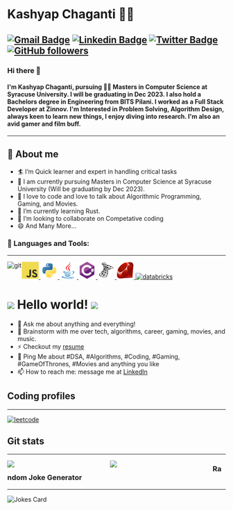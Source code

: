 # Kashyap Chaganti 👨‍💻
[![Gmail Badge](https://img.shields.io/badge/-kashyapchaganti96@gmail.com-c14438?style=flat-square&logo=Gmail&logoColor=white&link=mailto:kashyapchaganti96@gmail.com)](mailto:kashyapchaganti96@gmail.com)
[![Linkedin Badge](https://img.shields.io/badge/-kashyapchaganti-blue?style=flat-square&logo=Linkedin&logoColor=white&link=https://www.linkedin.com/in/kashyapchaganti/)](https://www.linkedin.com/in/kashyapchaganti/)
[![Twitter Badge](https://img.shields.io/badge/-@KashyapChagi-1ca0f1?style=flat-square&labelColor=1ca0f1&logo=twitter&logoColor=white&link=https://twitter.com/KashyapChagi)](https://twitter.com/KashyapChagi) 
[![GitHub followers](https://img.shields.io/github/followers/kashyapchaganti?label=Follow&style=social)](https://github.com/kashyapchaganti/?tab=follow)
---
### Hi there 👋

#### I'm Kashyap Chaganti, pursuing 👨‍💻 Masters in Computer Science at Syracuse University. I will be graduating in Dec 2023. I also hold a Bachelors degree in Engineering from BITS Pilani. I worked as a Full Stack Developer at Zinnov. I'm Interested in Problem Solving, Algorithm Design, always keen to learn new things, I enjoy diving into research. I'm also an avid gamer and film buff.
---


## 🧐 About me

- 🏄‍ I’m Quick learner and expert in handling critical tasks
- 🔭 I am currently pursuing Masters in Computer Science at Syracuse University (Will be graduating by Dec 2023).
- 🌱 I love to code and love to talk about Algorithmic Programming, Gaming, and Movies.
- 🔭 I’m currently learning Rust.
- 👯 I’m looking to collaborate on Competative coding
- 😄 And Many More...


### 🔨 Languages and Tools:
---

<p align="left">
<a href="https://developer.mozilla.org/en-US/docs/Web/JavaScript" target="_blank"> <img src="https://raw.githubusercontent.com/devicons/devicon/master/icons/javascript/javascript-original.svg" alt="javascript" width="40" height="40"/> </a>
<a href="https://www.python.org" target="_blank"> <img src="https://raw.githubusercontent.com/devicons/devicon/master/icons/python/python-original.svg" alt="python" width="40" height="40"/> </a>
<a href="https://www.oracle.com/java/technologies/" target="_blank"> <img src="https://raw.githubusercontent.com/devicons/devicon/master/icons/java/java-original.svg" alt="java" width="40" height="40"/> </a>
<a href="https://docs.microsoft.com/en-us/dotnet/csharp/" target="_blank"> <img src="https://raw.githubusercontent.com/devicons/devicon/master/icons/csharp/csharp-original.svg" alt="csharp" width="40" height="40"/> </a>
<a href="https://docs.microsoft.com/en-us/sql/t-sql/language-reference?view=sql-server-ver15" target="_blank"> <img src="https://raw.githubusercontent.com/devicons/devicon/master/icons/microsoftsqlserver/microsoftsqlserver-plain.svg" alt="sql" width="40" height="40"/> </a>
<a href="https://www.ruby-lang.org/en/" target="_blank"> <img src="https://raw.githubusercontent.com/devicons/devicon/master/icons/ruby/ruby-original.svg" alt="ruby" width="40" height="40"/> </a>
<a href="https://databricks.com/product/azure" target="_blank"> <img src="https://raw.githubusercontent.com/David-Summers/Azure-Design/master/SVG_Azure_All/Azure%20Databricks.svg" alt="databricks" width="40" height="40"/> </a>
<a href="https://git-scm.com/" target="_blank"> <img src="https://raw.githubusercontent.com/rahul-jha98/github_readme_icons/main/language_and_tools/square/git-scm/git-scm.svg" align="left" alt="git" height='42px'/> </a>
</p>


# <img src="https://raw.githubusercontent.com/TheDudeThatCode/TheDudeThatCode/master/Assets/Hi.gif" width="29px"> Hello world!&nbsp;<img src="https://raw.githubusercontent.com/TheDudeThatCode/TheDudeThatCode/master/Assets/Earth.gif" width="24px">

- 💬 Ask me about anything and everything!
- 📄  Brainstorm with me over tech, algorithms, career, gaming, movies, and music.
- ⚡  Checkout my [resume](https://drive.google.com/file/d/12S2Cp10JKe4NVP9mj-IqgpDtv8cm-nQd/view?usp=sharing)
- 💬 Ping Me about #DSA, #Algorithms, #Coding, #Gaming, #GameOfThrones, #Movies and anything you like
- 📫 How to reach me: message me at [LinkedIn](https://www.linkedin.com/in/kashyapchaganti/)

## Coding profiles
---
[<img src='https://cdn.jsdelivr.net/npm/simple-icons@3.0.1/icons/leetcode.svg' alt='leetcode' height='40'>](https://leetcode.com/KC96/) 

## Git stats
---

<img align='left' width='47%' src= 'https://github-readme-stats.vercel.app/api?username=kashyapchaganti&show_icons=true&theme=radical'>
<img align='left' width='47%' src= 'https://github-readme-stats.vercel.app/api/top-langs/?username=kashyapchaganti&layout=compact'>
  

### Random Joke Generator
---
![Jokes Card](https://readme-jokes.vercel.app/api)

<!--
**kashyapchaganti/kashyapchaganti** is a ✨ _special_ ✨ repository because its `README.md` (this file) appears on your GitHub profile.

Here are some ideas to get you started:

- 🔭 I’m currently working on ...
- 🌱 I’m currently learning ...
- 👯 I’m looking to collaborate on ...
- 🤔 I’m looking for help with ...
- 💬 Ask me about ...
- 📫 How to reach me: ...
- 😄 Pronouns: ...
- ⚡ Fun fact: ...
[<img src='https://cdn.jsdelivr.net/npm/simple-icons@3.0.1/icons/hackerearth.svg' alt='hackerearth' height='40'>](https://www.hackerearth.com/@kashyapchaganti)
[<img src='https://cdn.jsdelivr.net/npm/simple-icons@3.0.1/icons/hackerrank.svg' alt='hackerrank' height='40'>](https://www.hackerrank.com/kashyapchaganti)
[<img src='https://cdn.jsdelivr.net/npm/simple-icons@3.0.1/icons/codechef.svg' alt='codechef' height='40'>](https://www.codechef.com/users/kc96)
-->
